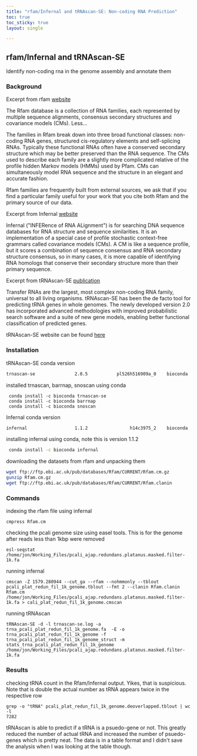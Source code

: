 ```yaml
---
title: "rfam/Infernal and tRNAscan-SE: Non-coding RNA Prediction"
toc: true
toc_sticky: true
layout: single

---
```


## rfam/Infernal and tRNAscan-SE
Identify non-coding rna in the genome assembly and annotate them

### Background

Excerpt from rfam [website](https://rfam.xfam.org/)

 The Rfam database is a collection of RNA families, each represented by multiple sequence alignments, consensus secondary structures and covariance models (CMs). Less...

The families in Rfam break down into three broad functional classes: non-coding RNA genes, structured cis-regulatory elements and self-splicing RNAs. Typically these functional RNAs often have a conserved secondary structure which may be better preserved than the RNA sequence. The CMs used to describe each family are a slightly more complicated relative of the profile hidden Markov models (HMMs) used by Pfam. CMs can simultaneously model RNA sequence and the structure in an elegant and accurate fashion.

Rfam families are frequently built from external sources, we ask that if you find a particular family useful for your work that you cite both Rfam and the primary source of our data. 

Excerpt from Infernal [website](http://eddylab.org/infernal/)

Infernal ("INFERence of RNA ALignment") is for searching DNA sequence databases for RNA structure and sequence similarities. It is an implementation of a special case of profile stochastic context-free grammars called covariance models (CMs). A CM is like a sequence profile, but it scores a combination of sequence consensus and RNA secondary structure consensus, so in many cases, it is more capable of identifying RNA homologs that conserve their secondary structure more than their primary sequence. 

Excerpt from tRNAscan-SE [publication](https://www.ncbi.nlm.nih.gov/pubmed/31020551)

Transfer RNAs are the largest, most complex non-coding RNA family, universal to all living organisms. tRNAscan-SE has been the de facto tool for predicting tRNA genes in whole genomes. The newly developed version 2.0 has incorporated advanced methodologies with improved probabilistic search software and a suite of new gene models, enabling better functional classification of predicted genes.

tRNAscan-SE website can be found [here](http://lowelab.ucsc.edu/tRNAscan-SE/index.html)

### Installation

tRNAscan-SE conda version
```bash
trnascan-se               2.0.5           pl526h516909a_0    bioconda
```
installed trnascan, barrnap, snoscan using conda
```
 conda install -c bioconda trnascan-se 
 conda install -c bioconda barrnap 
 conda install -c bioconda snoscan 
```

Infernal conda version
```bash
infernal                  1.1.2                h14c3975_2    bioconda
```

installing infernal using conda, note this is version 1.1.2
```bash
 conda install -c bioconda infernal 
```

downloading the datasets from rfam and unpacking them
```bash 
wget ftp://ftp.ebi.ac.uk/pub/databases/Rfam/CURRENT/Rfam.cm.gz
gunzip Rfam.cm.gz
wget ftp://ftp.ebi.ac.uk/pub/databases/Rfam/CURRENT/Rfam.clanin
```

### Commands

indexing the rfam file using infernal
```
cmpress Rfam.cm
```

checking the pcali genome size using easel tools. This is for the genome after reads less than 1kbp were removed
```
esl-seqstat /home/jon/Working_Files/pcali_ajap.redundans.platanus.masked.filter-1k.fa
```

running infernal
```
cmscan -Z 1579.280944 --cut_ga --rfam --nohmmonly --tblout pcali_plat_redun_fil_1k_genome.tblout --fmt 2 --clanin Rfam.clanin Rfam.cm /home/jon/Working_Files/pcali_ajap.redundans.platanus.masked.filter-1k.fa > cali_plat_redun_fil_1k_genome.cmscan
```

running tRNAscan
```
tRNAscan-SE -d -l trnascan-se.log -a trna_pcali_plat_redun_fil_1k_genome.fa  -E -o trna_pcali_plat_redun_fil_1k_genome -f trna_pcali_plat_redun_fil_1k_genome_struct -m stats_trna_pcali_plat_redun_fil_1k_genome /home/jon/Working_Files/pcali_ajap.redundans.platanus.masked.filter-1k.fa
```

### Results

checking tRNA count in the Rfam/Infernal output. Yikes, that is suspicious. Note that is double the actual number as tRNA appears twice in the respective row
```
grep -o "tRNA" pcali_plat_redun_fil_1k_genome.deoverlapped.tblout | wc -l
7282
```

tRNAscan is able to predict if a tRNA is a psuedo-gene or not. This greatly reduced the number of actual tRNA and increased the number of psuedo-genes which is pretty neat. The data is in a table format and I didn't save the analysis when I was looking at the table though. 